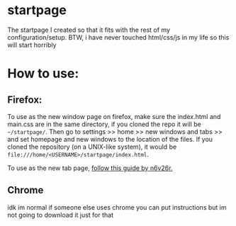 # startpage
The startpage I created so that it fits with the rest of my configuration/setup.
BTW, i have never touched html/css/js in my life so this will start horribly

# How to use:
## Firefox:
To use as the new window page on firefox, make sure the index.html and main.css are in the same directory, if you cloned the repo it will be `~/startpage/`. Then go to settings >> home >> new windows and tabs >> and set homepage and new windows to the location of the files. If you cloned the repository (on a UNIX-like system), it would be `file:///home/<USERNAME>/startpage/index.html`.

To use as the new tab page, [follow this guide by n6v26r.](https://github.com/n6v26r/.dotfiles/blob/main/firefox.md)

## Chrome
idk im normal if someone else uses chrome you can put instructions but im not going to download it just for that
